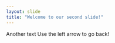 ```yaml
---
layout: slide
title: "Welcome to our second slide!"
---
```

Another text 
Use the left arrow to go back!
